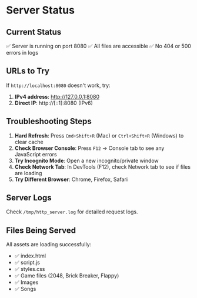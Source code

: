 # Server Status

## Current Status
✅ Server is running on port 8080
✅ All files are accessible
✅ No 404 or 500 errors in logs

## URLs to Try

If `http://localhost:8080` doesn't work, try:

1. **IPv4 address**: http://127.0.0.1:8080
2. **Direct IP**: http://[::1]:8080 (IPv6)

## Troubleshooting Steps

1. **Hard Refresh**: Press `Cmd+Shift+R` (Mac) or `Ctrl+Shift+R` (Windows) to clear cache
2. **Check Browser Console**: Press `F12` → Console tab to see any JavaScript errors
3. **Try Incognito Mode**: Open a new incognito/private window
4. **Check Network Tab**: In DevTools (F12), check Network tab to see if files are loading
5. **Try Different Browser**: Chrome, Firefox, Safari

## Server Logs
Check `/tmp/http_server.log` for detailed request logs.

## Files Being Served
All assets are loading successfully:
- ✅ index.html
- ✅ script.js
- ✅ styles.css
- ✅ Game files (2048, Brick Breaker, Flappy)
- ✅ Images
- ✅ Songs

